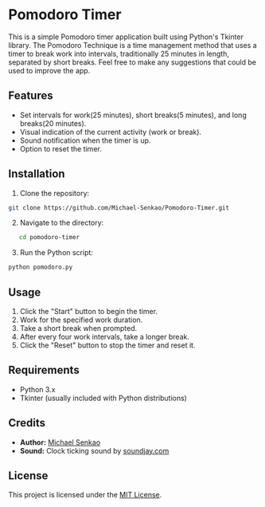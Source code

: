 # Pomodoro Timer

This is a simple Pomodoro timer application built using Python's Tkinter library. The Pomodoro Technique is a time management method that uses a timer to break work into intervals, traditionally 25 minutes in length, separated by short breaks. Feel free to make any suggestions that could be used to improve the app.

## Features

- Set intervals for work(25 minutes), short breaks(5 minutes), and long breaks(20 minutes).
- Visual indication of the current activity (work or break).
- Sound notification when the timer is up.
- Option to reset the timer.

## Installation

1. Clone the repository:

```bash
git clone https://github.com/Michael-Senkao/Pomodoro-Timer.git
```
2. Navigate to the directory:
```bash
   cd pomodoro-timer
```
3. Run the Python script:
```bash
python pomodoro.py
```
## Usage
1. Click the "Start" button to begin the timer.
2. Work for the specified work duration.
3. Take a short break when prompted.
4. After every four work intervals, take a longer break.
5. Click the "Reset" button to stop the timer and reset it.

## Requirements
- Python 3.x
- Tkinter (usually included with Python distributions)

## Credits
- <strong>Author:</strong> [Michael Senkao](https://github.com/Michael-Senkao)
- <strong>Sound:</strong> Clock ticking sound by [soundjay.com](https://www.soundjay.com)

## License
This project is licensed under the [MIT License](https://opensource.org/licenses/MIT).
